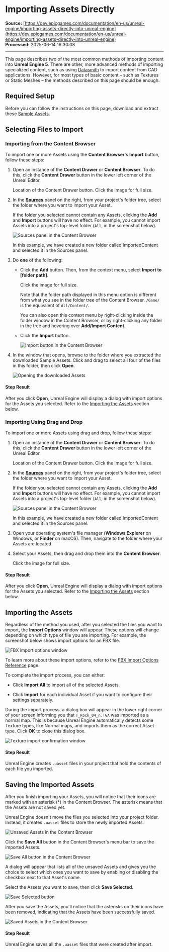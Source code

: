 # Importing Assets Directly

**Source:** [https://dev.epicgames.com/documentation/en-us/unreal-engine/importing-assets-directly-into-unreal-engine](https://dev.epicgames.com/documentation/en-us/unreal-engine/importing-assets-directly-into-unreal-engine)  
**Processed:** 2025-06-14 16:30:08

---

This page describes two of the most common methods of importing content into **Unreal Engine 5**. There are other, more advanced methods of importing specialized content, such as using [Datasmith](/documentation/en-us/unreal-engine/datasmith-plugins-overview) to import content from CAD applications. However, for most types of basic content – such as Textures or Static Meshes – the methods described on this page should be enough.

## Required Setup

Before you can follow the instructions on this page, download and extract these [Sample Assets](https://d1iv7db44yhgxn.cloudfront.net/documentation/attachments/1af9a0ee-7181-4739-be82-a08c177aaeb3/sampleassets.zip).

## Selecting Files to Import

### Importing from the Content Browser

To import one or more Assets using the **Content Browser**'s **Import** button, follow these steps:

1.  Open an instance of the **Content Drawer** or **Content Browser**. To do this, click the **Content Drawer** button in the lower left corner of the Unreal Editor.
    
    Location of the Content Drawer button. Click the image for full size.
    
2.  In the [**Sources**](/documentation/en-us/unreal-engine/sources-panel-reference-in-unreal-engine) panel on the right, from your project's folder tree, select the folder where you want to import your Asset.
    
    If the folder you selected cannot contain any Assets, clicking the **Add** and **Import** buttons will have no effect. For example, you cannot import Assets into a project's top-level folder (`All`, in the screenshot below).
    
    ![Sources panel in the Content Browser](https://d1iv7db44yhgxn.cloudfront.net/documentation/images/8a420b37-c510-4089-9dee-3a6d5e9d1fc5/content-browser-select-folder.png)
    
    In this example, we have created a new folder called ImportedContent and selected it in the Sources panel.
    
3.  Do **one** of the following:
    
    -   Click the **Add** button. Then, from the context menu, select **Import to \[folder path\]**.
        
        Click the image for full size.
        
        Note that the folder path displayed in this menu option is different from what you see in the folder tree of the Content Browser. `/Game/` is the equivalent of `All/Content/`.
        
        You can also open this context menu by right-clicking inside the folder window in the Content Browser, or by right-clicking any folder in the tree and hovering over **Add/Import Content**.
        
    -   Click the **Import** button.
        
        ![Import button in the Content Browser](https://d1iv7db44yhgxn.cloudfront.net/documentation/images/98f44e0d-ded1-484e-99e9-3fc0f1f80770/import-button.png)
4.  In the window that opens, browse to the folder where you extracted the downloaded Sample Assets. Click and drag to select all four of the files in this folder, then click **Open**.
    
    ![Opening the downloaded Assets](https://d1iv7db44yhgxn.cloudfront.net/documentation/images/440f531e-aae2-476a-94d7-d8112e8a3848/select-files-to-import.png)

#### Step Result

After you click **Open**, Unreal Engine will display a dialog with import options for the Assets you selected. Refer to the [Importing the Assets](/documentation/en-us/unreal-engine/importing-assets-directly-into-unreal-engine#importingtheassets) section below.

### Importing Using Drag and Drop

To import one or more Assets using drag and drop, follow these steps:

1.  Open an instance of the **Content Drawer** or **Content Browser**. To do this, click the **Content Drawer** button in the lower left corner of the Unreal Editor.
    
    Location of the Content Drawer button. Click the image for full size.
    
2.  In the [**Sources**](/documentation/en-us/unreal-engine/sources-panel-reference-in-unreal-engine) panel on the right, from your project's folder tree, select the folder where you want to import your Asset.
    
    If the folder you selected cannot contain any Assets, clicking the **Add** and **Import** buttons will have no effect. For example, you cannot import Assets into a project's top-level folder (`All`, in the screenshot below).
    
    ![Sources panel in the Content Browser](https://d1iv7db44yhgxn.cloudfront.net/documentation/images/48aa0469-0c3f-41fe-9138-c96cd34dc85a/content-browser-select-folder.png)
    
    In this example, we have created a new folder called ImportedContent and selected it in the Sources panel.
    
3.  Open your operating system's file manager (**Windows Explorer** on Windows, or **Finder** on macOS). Then, navigate to the folder where your Assets are located.
    
4.  Select your Assets, then drag and drop them into the **Content Browser**.
    
    Click the image for full size.
    

#### Step Result

After you click **Open**, Unreal Engine will display a dialog with import options for the Assets you selected. Refer to the [Importing the Assets](/documentation/en-us/unreal-engine/importing-assets-directly-into-unreal-engine#importingtheassets) section below.

## Importing the Assets

Regardless of the method you used, after you selected the files you want to import, the **Import Options** window will appear. These options will change depending on which type of file you are importing. For example, the screenshot below shows import options for an FBX file.

![FBX import options window](https://d1iv7db44yhgxn.cloudfront.net/documentation/images/9422003d-f976-423d-9d04-caf50b90e057/fbx-import-options.png)

To learn more about these import options, refer to the [FBX Import Options Reference](/documentation/en-us/unreal-engine/fbx-import-options-reference-in-unreal-engine) page.

To complete the import process, you can either:

-   Click **Import All** to import all of the selected Assets.
    
-   Click **Import** for each individual Asset if you want to configure their settings separately.
    

During the import process, a dialog box will appear in the lower right corner of your screen informing you that `T_Rock_04_n.TGA` was imported as a normal map. This is because Unreal Engine automatically detects some Texture types, like Normal maps, and imports them as the correct Asset type. Click **OK** to close this dialog box.

![Texture import confirmation window](https://d1iv7db44yhgxn.cloudfront.net/documentation/images/0fd173f2-5f56-4b9c-a172-c4a9e70d707b/texture-import-confirmation.png)

#### Step Result

Unreal Engine creates `.uasset` files in your project that hold the contents of each file you imported.

## Saving the Imported Assets

After you finish importing your Assets, you will notice that their icons are marked with an asterisk (\*) in the Content Browser. The asterisk means that the Assets are not saved yet.

Unreal Engine doesn't move the files you selected into your project folder. Instead, it creates `.uasset` files to store the newly imported Assets.

![Unsaved Assets in the Content Browser](https://d1iv7db44yhgxn.cloudfront.net/documentation/images/fed39a10-ae9b-47bf-b13b-dffd11105899/unsaved-assets.png)

Click the **Save All** button in the Content Browser's menu bar to save the imported Assets.

![Save All button in the Content Browser](https://d1iv7db44yhgxn.cloudfront.net/documentation/images/4439fef9-2b1f-473b-b9e3-cf9518e69681/save-all-button.png)

A dialog will appear that lists all of the unsaved Assets and gives you the choice to select which ones you want to save by enabling or disabling the checkbox next to that Asset's name.

Select the Assets you want to save, then click **Save Selected**.

![Save Selected button](https://d1iv7db44yhgxn.cloudfront.net/documentation/images/6a99a27c-b00c-4953-9b4e-97087f39ae99/save-dialog-confirmation.png)

After you save the Assets, you'll notice that the asterisks on their icons have been removed, indicating that the Assets have been successfully saved.

![Saved Assets in the Content Browser](https://d1iv7db44yhgxn.cloudfront.net/documentation/images/fda8b7f5-f1ef-4e16-bc85-0593ee211001/saved-assets.png)

#### Step Result

Unreal Engine saves all the `.uasset` files that were created after import.